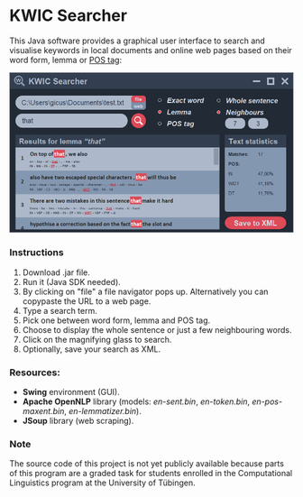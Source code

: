 # KWIC Searcher

This Java software provides a graphical user interface to search and visualise keywords in local documents and online web pages based on their
word form, lemma or [POS tag](https://www.ling.upenn.edu/courses/Fall_2003/ling001/penn_treebank_pos.html):

![View of the GUI](images/KWICSearcherGUI.png)

### Instructions

1. Download .jar file.
2. Run it (Java SDK needed).
3. By clicking on "file" a file navigator pops up. Alternatively you can copypaste the URL to a web page.
4. Type a search term.
5. Pick one between word form, lemma and POS tag.
5. Choose to display the whole sentence or just a few neighbouring words.
6. Click on the magnifying glass to search.
7. Optionally, save your search as XML.


### Resources:

- **Swing** environment (GUI).
- **Apache OpenNLP** library (models: _en-sent.bin_, _en-token.bin_, _en-pos-maxent.bin_, _en-lemmatizer.bin_).
- **JSoup** library (web scraping).


### Note

The source code of this project is not yet publicly available because parts of this program are a graded task for
students enrolled in the Computational Linguistics program at the University of Tübingen.
